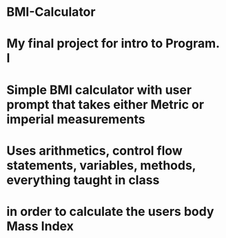 # BMI-Calculator
# My final project for intro to Program. I
# Simple BMI calculator with user prompt that takes either Metric or imperial measurements
# Uses arithmetics, control flow statements, variables, methods, everything taught in class
# in order to calculate the users body Mass Index
